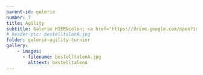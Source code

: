 ```yaml
---
parent-id: galerie
number: 7
title: Agility
subtitle: Galerie HIER&colon; <a href="https://drive.google.com/open?id=0B3s1tTwBbDVgZ3hVdVJvbG1telE">"Klick"</a> 
# header-pic: bestelltalonA.jpg
folder: galerie-agility-turnier
gallery:
    - images:
      - filename: bestelltalonA.jpg
        alttext: bestelltalonA
---
```

<!-- beschreibender Text hier -->
